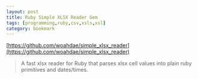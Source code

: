 ```yaml
---
layout: post
title: Ruby Simple XLSX Reader Gem
tags: [programming,ruby,csv,xsls,xsl]
category: bookmark
---
```


[https://github.com/woahdae/simple_xlsx_reader](https://github.com/woahdae/simple_xlsx_reader)

> A fast xlsx reader for Ruby that parses xlsx cell values into plain ruby primitives and dates/times.
